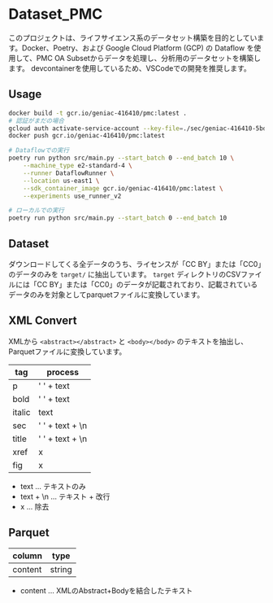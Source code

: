 # Dataset_PMC

このプロジェクトは、ライフサイエンス系のデータセット構築を目的としています。Docker、Poetry、および Google Cloud Platform (GCP) の Dataflow を使用して、PMC OA Subsetからデータを処理し、分析用のデータセットを構築します。
devcontainerを使用しているため、VSCodeでの開発を推奨します。

## Usage

```sh
docker build -t gcr.io/geniac-416410/pmc:latest .
# 認証がまだの場合
gcloud auth activate-service-account --key-file=./sec/geniac-416410-5bded920e947.json
docker push gcr.io/geniac-416410/pmc:latest
```

```sh
# Dataflowでの実行
poetry run python src/main.py --start_batch 0 --end_batch 10 \
    --machine_type e2-standard-4 \
    --runner DataflowRunner \
    --location us-east1 \
    --sdk_container_image gcr.io/geniac-416410/pmc:latest \
    --experiments use_runner_v2
```

```sh
# ローカルでの実行
poetry run python src/main.py --start_batch 0 --end_batch 10
```

## Dataset
ダウンロードしてくる全データのうち、ライセンスが「CC BY」または「CC0」のデータのみを `target/`  に抽出しています。
`target` ディレクトリのCSVファイルには「CC BY」または「CC0」のデータが記載されており、記載されているデータのみを対象としてparquetファイルに変換しています。

## XML Convert
XMLから `<abstract></abstract>` と `<body></body>` のテキストを抽出し、Parquetファイルに変換しています。

| tag | process |
| --- | --- |
| p | ' ' + text |
| bold | ' ' + text |
| italic | text |
| sec | ' ' + text + \n |
| title | ' ' + text + \n |
| xref | x |
| fig | x |

- text ... テキストのみ
- text + \n ... テキスト + 改行
- x ... 除去

## Parquet
| column | type |
| --- | --- |
| content | string |

- content ... XMLのAbstract+Bodyを結合したテキスト